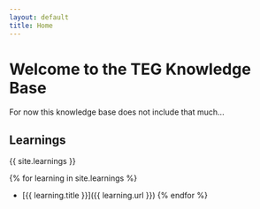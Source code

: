 ```yaml
---
layout: default
title: Home
---
```


# Welcome to the TEG Knowledge Base

<!-- This knowledge base contains a collection of insights, tutorials, and documentation to help you understand [your subject/topic]. -->
For now this knowledge base does not include that much...

## Learnings

{{ site.learnings }}

{% for learning in site.learnings %}
- [{{ learning.title }}]({{ learning.url }})
{% endfor %}

<!-- 
## Getting Started

If you're new here, we recommend starting with:

- [Introduction to Topic](#) *(replace with your actual link)*
- [Frequently Asked Questions](#) *(replace with your actual link)*

## Need Help?

For additional assistance or to ask questions, [contact us](/contact) or check out the [about page](/about) to learn more about this project.

---

For the latest updates, consider following [our Twitter](https://twitter.com/yourTwitterHandle) *(update with your actual Twitter handle or remove if not applicable)*. -->